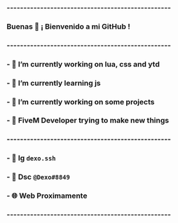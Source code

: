 ### -------------------------------------------------

### Buenas 👋 ¡ Bienvenido a mi GitHub !

### -------------------------------------------------

### - 🔭 I’m currently working on lua, css and ytd
### - 🌱 I’m currently learning js
### - 🌆 I’m currently working on some projects
### - 🎃 FiveM Developer trying to make new things

### -------------------------------------------------

### - 📸  Ig ``dexo.ssh``
### - 📌  Dsc ``@Dexo#8849 ``
### - 🌐  Web Proximamente

### -------------------------------------------------
